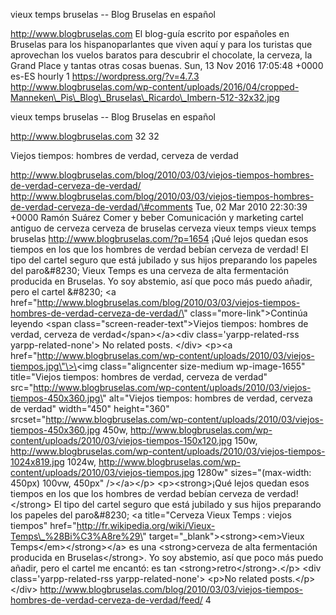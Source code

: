 vieux temps bruselas -- Blog Bruselas en español

http://www.blogbruselas.com El blog-guía escrito por españoles en
Bruselas para los hispanoparlantes que viven aquí y para los turistas
que aprovechan los vuelos baratos para descubrir el chocolate, la
cerveza, la Grand Place y tantas otras cosas buenas. Sun, 13 Nov 2016
17:05:48 +0000 es-ES hourly 1 https://wordpress.org/?v=4.7.3
http://www.blogbruselas.com/wp-content/uploads/2016/04/cropped-Manneken\_Pis\_Blog\_Bruselas\_Ricardo\_Imbern-512-32x32.jpg

vieux temps bruselas -- Blog Bruselas en español

http://www.blogbruselas.com 32 32

Viejos tiempos: hombres de verdad, cerveza de verdad

http://www.blogbruselas.com/blog/2010/03/03/viejos-tiempos-hombres-de-verdad-cerveza-de-verdad/
http://www.blogbruselas.com/blog/2010/03/03/viejos-tiempos-hombres-de-verdad-cerveza-de-verdad/\#comments
Tue, 02 Mar 2010 22:30:39 +0000 Ramón Suárez Comer y beber Comunicación
y marketing cartel antiguo de cerveza cerveza de bruselas cerveza vieux
temps vieux temps bruselas http://www.blogbruselas.com/?p=1654 ¡Qué
lejos quedan esos tiempos en los que los hombres de verdad bebían
cerveza de verdad! El tipo del cartel seguro que está jubilado y sus
hijos preparando los papeles del paro&\#8230; Vieux Temps es una cerveza
de alta fermentación producida en Bruselas. Yo soy abstemio, así que
poco más puedo añadir, pero el cartel &\#8230; \<a
href=\"http://www.blogbruselas.com/blog/2010/03/03/viejos-tiempos-hombres-de-verdad-cerveza-de-verdad/\"
class=\"more-link\"\>Continúa leyendo \<span
class=\"screen-reader-text\"\>Viejos tiempos: hombres de verdad, cerveza
de verdad\</span\>\</a\>\<div class=\'yarpp-related-rss
yarpp-related-none\'\> No related posts. \</div\> \<p\>\<a
href=\"http://www.blogbruselas.com/wp-content/uploads/2010/03/viejos-tiempos.jpg\"\>\<img
class=\"aligncenter size-medium wp-image-1655\" title=\"Viejos tiempos:
hombres de verdad, cerveza de verdad\"
src=\"http://www.blogbruselas.com/wp-content/uploads/2010/03/viejos-tiempos-450x360.jpg\"
alt=\"Viejos tiempos: hombres de verdad, cerveza de verdad\"
width=\"450\" height=\"360\"
srcset=\"http://www.blogbruselas.com/wp-content/uploads/2010/03/viejos-tiempos-450x360.jpg
450w,
http://www.blogbruselas.com/wp-content/uploads/2010/03/viejos-tiempos-150x120.jpg
150w,
http://www.blogbruselas.com/wp-content/uploads/2010/03/viejos-tiempos-1024x819.jpg
1024w,
http://www.blogbruselas.com/wp-content/uploads/2010/03/viejos-tiempos.jpg
1280w\" sizes=\"(max-width: 450px) 100vw, 450px\" /\>\</a\>\</p\>
\<p\>\<strong\>¡Qué lejos quedan esos tiempos en los que los hombres de
verdad bebían cerveza de verdad!\</strong\> El tipo del cartel seguro
que está jubilado y sus hijos preparando los papeles del paro&\#8230;
\<a title=\"Cerveza Vieux Temps : viejos tiempos\"
href=\"http://fr.wikipedia.org/wiki/Vieux-Temps\_%28Bi%C3%A8re%29\"
target=\"\_blank\"\>\<strong\>\<em\>Vieux Temps\</em\>\</strong\>\</a\>
es una \<strong\>cerveza de alta fermentación producida en
Bruselas\</strong\>. Yo soy abstemio, así que poco más puedo añadir,
pero el cartel me encantó: es tan \<strong\>retro\</strong\>.\</p\>
\<div class=\'yarpp-related-rss yarpp-related-none\'\> \<p\>No related
posts.\</p\> \</div\>
http://www.blogbruselas.com/blog/2010/03/03/viejos-tiempos-hombres-de-verdad-cerveza-de-verdad/feed/
4
